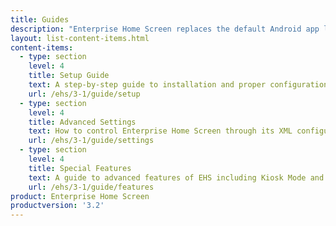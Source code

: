 ```yaml
---
title: Guides
description: "Enterprise Home Screen replaces the default Android app launcher and home screen with a secure launcher that's easy to configure and lock down. The following guides provide all the information required to customize this powerful tool for the specific needs of any enterprise or department."
layout: list-content-items.html
content-items:
  - type: section
    level: 4
    title: Setup Guide
    text: A step-by-step guide to installation and proper configuration of Enterprise Home Screen on a device
    url: /ehs/3-1/guide/setup
  - type: section
    level: 4
    title: Advanced Settings
    text: How to control Enterprise Home Screen through its XML configuration file
    url: /ehs/3-1/guide/settings
  - type: section
    level: 4
    title: Special Features
    text: A guide to advanced features of EHS including Kiosk Mode and device logging
    url: /ehs/3-1/guide/features
product: Enterprise Home Screen
productversion: '3.2'
---
```














